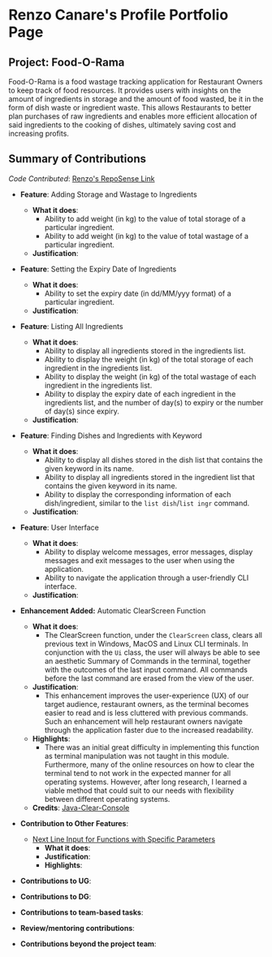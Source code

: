 # Renzo Canare's Profile Portfolio Page

## Project: Food-O-Rama
Food-O-Rama is a food wastage tracking application for
Restaurant Owners to keep track of food resources.
It provides users with insights on the amount of
ingredients in storage and the amount of food wasted,
be it in the form of dish waste or ingredient waste.
This allows Restaurants to better plan purchases of raw ingredients
and enables more efficient allocation of said ingredients to the cooking of dishes,
ultimately saving cost and increasing profits.

## Summary of Contributions
*Code Contributed*: [Renzo's RepoSense Link](https://nus-cs2113-ay2122s1.github.io/tp-dashboard/?search=renzocanare&sort=groupTitle&sortWithin=title&timeframe=commit&mergegroup=&groupSelect=groupByRepos&breakdown=true&checkedFileTypes=docs~functional-code~test-code~other&since=2021-09-25&tabOpen=true&tabType=authorship&tabAuthor=renzocanare&tabRepo=AY2122S1-CS2113T-W11-4%2Ftp%5Bmaster%5D&authorshipIsMergeGroup=false&authorshipFileTypes=docs~functional-code~test-code~other&authorshipIsBinaryFileTypeChecked=false&zFR=false)

* **Feature**: Adding Storage and Wastage to Ingredients
    * **What it does**:
        * Ability to add weight (in kg) to the value of total storage of a particular ingredient.
        * Ability to add weight (in kg) to the value of total wastage of a particular ingredient.
    * **Justification**:
  

* **Feature**: Setting the Expiry Date of Ingredients
    * **What it does**:
        * Ability to set the expiry date (in dd/MM/yyy format) of a particular ingredient.      
    * **Justification**:


* **Feature**: Listing All Ingredients
    * **What it does**:
        * Ability to display all ingredients stored in the ingredients list.
        * Ability to display the weight (in kg) of the total storage of each ingredient in the ingredients list.
        * Ability to display the weight (in kg) of the total wastage of each ingredient in the ingredients list.
        * Ability to display the expiry date of each ingredient in the ingredients list, and the number of day(s) to expiry or the number of day(s) since expiry.      
    * **Justification**:


* **Feature**: Finding Dishes and Ingredients with Keyword
    * **What it does**:
        * Ability to display all dishes stored in the dish list that contains the given keyword in its name.
        * Ability to display all ingredients stored in the ingredient list that contains the given keyword in its name.
        * Ability to display the corresponding information of each dish/ingredient, similar to the `list dish`/`list ingr` command.
    * **Justification**:


* **Feature**: User Interface
    * **What it does**:
        * Ability to display welcome messages, error messages, display messages and exit messages to the user when using the application.
        * Ability to navigate the application through a user-friendly CLI interface.
    * **Justification**:


* **Enhancement Added:** Automatic ClearScreen Function
    * **What it does**: 
        * The ClearScreen function, under the `ClearScreen` class, clears all previous text in Windows, MacOS and Linux CLI terminals.
          In conjunction with the `Ui` class, the user will always be able to see an aesthetic Summary of Commands in the terminal, together with the outcomes of the
          last input command. All commands before the last command are erased from the view of the user.
    * **Justification**: 
        * This enhancement improves the user-experience (UX) of our target audience, restaurant owners, as the terminal becomes easier to read and is less
          cluttered with previous commands. Such an enhancement will help restaurant owners navigate through the application faster due to the increased readability.
    * **Highlights**: 
        * There was an initial great difficulty in implementing this function as terminal manipulation was not taught in this module.
          Furthermore, many of the online resources on how to clear the terminal tend to not work in the expected manner for all operating systems.
          However, after long research, I learned a viable method that could suit to our needs with flexibility between different operating systems.
    * **Credits**: [Java-Clear-Console](https://www.delftstack.com/howto/java/java-clear-console/)


* **Contribution to Other Features**:
    * <u>Next Line Input for Functions with Specific Parameters</u>
        * **What it does**:
        * **Justification**:
        * **Highlights**:
    

* **Contributions to UG**:
* **Contributions to DG**:
* **Contributions to team-based tasks**:
* **Review/mentoring contributions**:
* **Contributions beyond the project team**:
